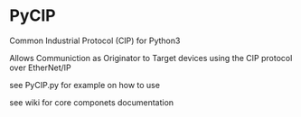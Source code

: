 # PyCIP
Common Industrial Protocol (CIP) for Python3

Allows Communiction as Originator to Target devices using the CIP protocol over EtherNet/IP

see PyCIP.py for example on how to use

see wiki for core componets documentation

